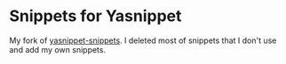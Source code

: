 # Snippets for Yasnippet

My fork of [yasnippet-snippets](https://github.com/AndreaCrotti/yasnippet-snippets). I deleted most of snippets that I don't use and add my own snippets.
